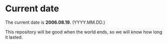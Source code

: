 # Current date

The current date is **2006.08.19.** (YYYY.MM.DD.)

This repository will be good when the world ends, so we will know how long it lasted.